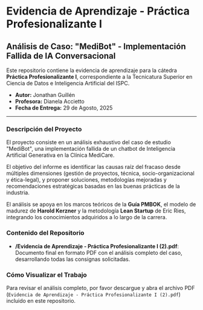 # Evidencia de Aprendizaje - Práctica Profesionalizante I

## Análisis de Caso: "MediBot" - Implementación Fallida de IA Conversacional

Este repositorio contiene la evidencia de aprendizaje para la cátedra **Práctica Profesionalizante I**, correspondiente a la Tecnicatura Superior en Ciencia de Datos e Inteligencia Artificial del ISPC.

- **Autor:** Jonathan Guillén
- **Profesora:** Dianela Accietto
- **Fecha de Entrega:** 29 de Agosto, 2025

---

### Descripción del Proyecto

El proyecto consiste en un análisis exhaustivo del caso de estudio "MediBot", una implementación fallida de un chatbot de Inteligencia Artificial Generativa en la Clínica MediCare.

El objetivo del informe es identificar las causas raíz del fracaso desde múltiples dimensiones (gestión de proyectos, técnica, socio-organizacional y ética-legal), y proponer soluciones, metodologías mejoradas y recomendaciones estratégicas basadas en las buenas prácticas de la industria.

El análisis se apoya en los marcos teóricos de la **Guía PMBOK**, el modelo de madurez de **Harold Kerzner** y la metodología **Lean Startup** de Eric Ries, integrando los conocimientos adquiridos a lo largo de la carrera.

### Contenido del Repositorio

- **/Evidencia de Aprendizaje - Práctica Profesionalizante I (2).pdf**: Documento final en formato PDF con el análisis completo del caso, desarrollando todas las consignas solicitadas.

### Cómo Visualizar el Trabajo

Para revisar el análisis completo, por favor descargue y abra el archivo PDF (`Evidencia de Aprendizaje - Práctica Profesionalizante I (2).pdf`) incluido en este repositorio.
